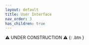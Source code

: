 ```yaml
---
layout: default
title: User Interface
nav_order: 3
has_children: true
---
```



⚠️ UNDER CONSTRUCTION ⚠️
{: .btn }
